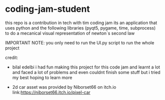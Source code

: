 # coding-jam-student
this repo is a contribution in tech with tim coding jam its an application that uses python and the following libraries (pyqt5, pygame, time, subprocess)
to do a mecanical visual representation of newton`s second law

IMPORTANT NOTE: you only need to run the UI.py script to run the whole project

credit:
- bilal edelbi i had fun making this project for this code jam and learnt a lot and faced a lot of problems and even couldnt finish some stuff but i tried my best
hoping to learn more 

- 2d car asset was provided by Niborset66 on itch.io link:https://niborset66.itch.io/pixel-car



